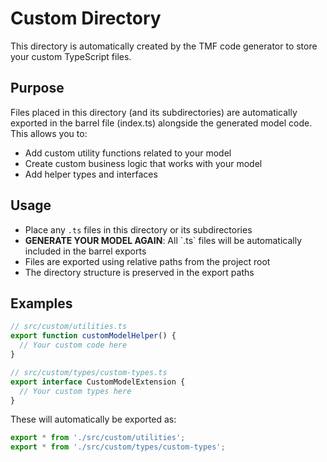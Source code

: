 # Custom Directory

This directory is automatically created by the TMF code generator to store your custom TypeScript files.

## Purpose

Files placed in this directory (and its subdirectories) are automatically exported in the barrel file (index.ts)
alongside the generated model code. This allows you to:

- Add custom utility functions related to your model
- Create custom business logic that works with your model
- Add helper types and interfaces

## Usage

- Place any `.ts` files in this directory or its subdirectories
- **GENERATE YOUR MODEL AGAIN**: All \`.ts\` files will be automatically included in the barrel exports
- Files are exported using relative paths from the project root
- The directory structure is preserved in the export paths

## Examples

```typescript
// src/custom/utilities.ts
export function customModelHelper() {
  // Your custom code here
}

// src/custom/types/custom-types.ts
export interface CustomModelExtension {
  // Your custom types here
}
```

These will automatically be exported as:

```typescript
export * from './src/custom/utilities';
export * from './src/custom/types/custom-types';
```

